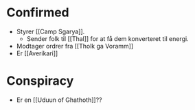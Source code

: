 # Confirmed
- Styrer [[Camp Sgarya]].
	- Sender folk til [[Thal]] for at få dem konverteret til energi.
- Modtager ordrer fra [[Tholk ga Voramm]]
- Er [[Averikari]]

# Conspiracy
- Er en [[Uduun of Ghathoth]]??